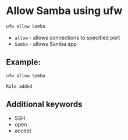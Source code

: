 # Allow Samba using ufw

```bash
ufw allow Samba
```

- `allow` - allows connections to specified port
- `Samba` - allows Samba app

## Example: 
```bash
ufw allow Samba
```
```
Rule added

```

## Additional keywords
- SSH
- open
- accept
